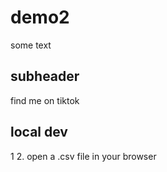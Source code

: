 # demo2

some text

## subheader 
find me on tiktok

## local dev
1
2. open a .csv file in your browser